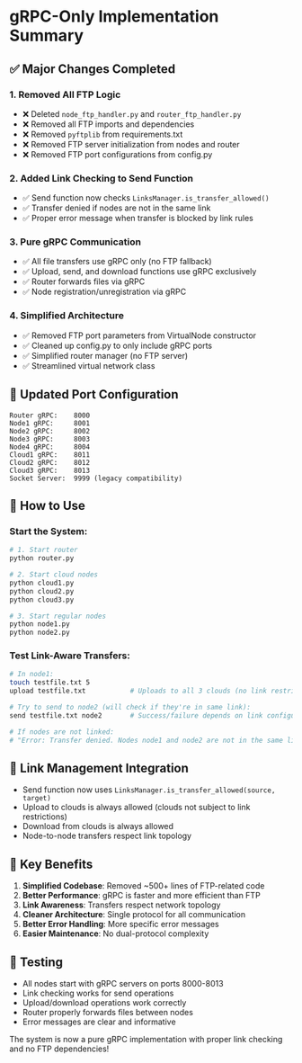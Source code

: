 # gRPC-Only Implementation Summary

## ✅ **Major Changes Completed**

### 1. **Removed All FTP Logic**
- ❌ Deleted `node_ftp_handler.py` and `router_ftp_handler.py`
- ❌ Removed all FTP imports and dependencies
- ❌ Removed `pyftplib` from requirements.txt
- ❌ Removed FTP server initialization from nodes and router
- ❌ Removed FTP port configurations from config.py

### 2. **Added Link Checking to Send Function**
- ✅ Send function now checks `LinksManager.is_transfer_allowed()`
- ✅ Transfer denied if nodes are not in the same link
- ✅ Proper error message when transfer is blocked by link rules

### 3. **Pure gRPC Communication**
- ✅ All file transfers use gRPC only (no FTP fallback)
- ✅ Upload, send, and download functions use gRPC exclusively
- ✅ Router forwards files via gRPC
- ✅ Node registration/unregistration via gRPC

### 4. **Simplified Architecture**
- ✅ Removed FTP port parameters from VirtualNode constructor
- ✅ Cleaned up config.py to only include gRPC ports
- ✅ Simplified router manager (no FTP server)
- ✅ Streamlined virtual network class

## 🔧 **Updated Port Configuration**
```
Router gRPC:    8000
Node1 gRPC:     8001
Node2 gRPC:     8002  
Node3 gRPC:     8003
Node4 gRPC:     8004
Cloud1 gRPC:    8011
Cloud2 gRPC:    8012
Cloud3 gRPC:    8013
Socket Server:  9999 (legacy compatibility)
```

## 🚀 **How to Use**

### Start the System:
```bash
# 1. Start router
python router.py

# 2. Start cloud nodes  
python cloud1.py
python cloud2.py
python cloud3.py

# 3. Start regular nodes
python node1.py
python node2.py
```

### Test Link-Aware Transfers:
```bash
# In node1:
touch testfile.txt 5
upload testfile.txt           # Uploads to all 3 clouds (no link restriction)

# Try to send to node2 (will check if they're in same link):
send testfile.txt node2       # Success/failure depends on link configuration

# If nodes are not linked:
# "Error: Transfer denied. Nodes node1 and node2 are not in the same link."
```

## 🔗 **Link Management Integration**
- Send function now uses `LinksManager.is_transfer_allowed(source, target)`
- Upload to clouds is always allowed (clouds not subject to link restrictions)
- Download from clouds is always allowed
- Node-to-node transfers respect link topology

## 🎯 **Key Benefits**
1. **Simplified Codebase**: Removed ~500+ lines of FTP-related code
2. **Better Performance**: gRPC is faster and more efficient than FTP
3. **Link Awareness**: Transfers respect network topology
4. **Cleaner Architecture**: Single protocol for all communication
5. **Better Error Handling**: More specific error messages
6. **Easier Maintenance**: No dual-protocol complexity

## 🧪 **Testing**
- All nodes start with gRPC servers on ports 8000-8013
- Link checking works for send operations
- Upload/download operations work correctly
- Router properly forwards files between nodes
- Error messages are clear and informative

The system is now a pure gRPC implementation with proper link checking and no FTP dependencies!
